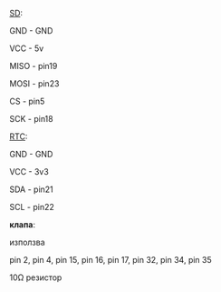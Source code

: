 [SD](https://github.com/nhatuan84/esp32-micro-sdcard):
 
  GND - GND
  
  VCC - 5v
  
  MISO - pin19
  
  MOSI - pin23
  
  CS - pin5
  
  SCK - pin18


[RTC](https://www.arduinolibraries.info/libraries/rt-clib):

GND - GND

VCC - 3v3

SDA - pin21

SCL - pin22

**клапа**:

използва 

pin 2, pin 4, pin 15, pin 16, pin 17, pin 32, pin 34, pin 35

10Ω резистор

